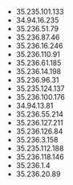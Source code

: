 * 35.235.101.133
* 34.94.16.235
* 35.236.51.79
* 35.236.87.46
* 35.236.16.246
* 35.236.110.91
* 35.236.61.185
* 35.236.14.198
* 35.236.96.31
* 35.235.124.137
* 35.236.100.176
* 34.94.13.81
* 35.236.55.214
* 35.236.127.211
* 35.236.126.84
* 35.236.3.158
* 35.235.112.188
* 35.236.118.146
* 35.236.1.4
* 35.236.20.89